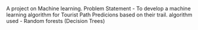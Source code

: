 A project on Machine learning.
Problem Statement - To develop a machine learning algorithm for Tourist Path Predicions based on their trail.
algorithm used - Random forests (Decision Trees)
